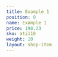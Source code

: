 ```yaml
---
title: Example 1
position: 0
name: Example 1
price: 198.23
sku: ati110
weight: 10
layout: shop-item
---
```


